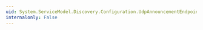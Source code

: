 ```yaml
---
uid: System.ServiceModel.Discovery.Configuration.UdpAnnouncementEndpointCollectionElement.#ctor
internalonly: False
---
```

